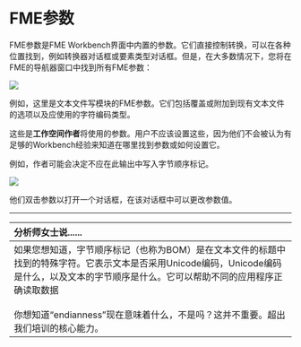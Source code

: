 # FME参数

FME参数是FME Workbench界面中内置的参数。它们直接控制转换，可以在各种位置找到，例如转换器对话框或要素类型对话框。但是，在大多数情况下，您将在FME的导航器窗口中找到所有FME参数：

![](../DesktopAdvanced4Parameters/Images/Img4.001.WriterParameters.png) 

例如，这里是文本文件写模块的FME参数。它们包括覆盖或附加到现有文本文件的选项以及应使用的字符编码类型。

这些是**工作空间作者**将使用的参数。用户不应该设置这些，因为他们不会被认为有足够的Workbench经验来知道在哪里找到参数或如何设置它。

例如，作者可能会决定不应在此输出中写入字节顺序标记。

![](../DesktopAdvanced4Parameters/Images/Img4.002.SetWriterParameters.png) 

他们双击参数以打开一个对话框，在该对话框中可以更改参数值。

---

| 分析师女士说...... |
|:---|
| 如果您想知道，字节顺序标记（也称为BOM）是在文本文件的标题中找到的特殊字符。它表示文本是否采用Unicode编码，Unicode编码是什么，以及文本的字节顺序是什么。它可以帮助不同的应用程序正确读取数据<br><br>你想知道“endianness”现在意味着什么，不是吗？这并不重要。超出我们培训的核心能力。

